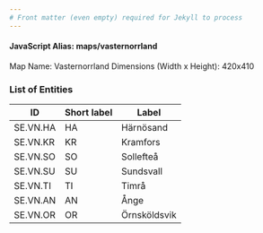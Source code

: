 ```yaml
---
# Front matter (even empty) required for Jekyll to process
---
```


#### JavaScript Alias: maps/vasternorrland

Map Name: Vasternorrland
Dimensions (Width x Height): 420x410





### List of Entities

ID | Short label | Label
---|---|---|
SE.VN.HA|HA|Härnösand
SE.VN.KR|KR|Kramfors
SE.VN.SO|SO|Sollefteå
SE.VN.SU|SU|Sundsvall
SE.VN.TI|TI|Timrå
SE.VN.AN|AN|Ånge
SE.VN.OR|OR|Örnsköldsvik

